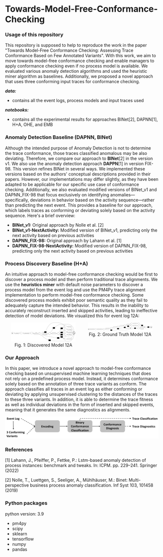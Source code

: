# Towards-Model-Free-Conformance-Checking

### Usage of this repository
This repository is supposed to help to reproduce the work in the paper "Towards Model-Free Conformance Checking: Assessing Trace Conformance Based on Few Annotated Variants". With
this work, we aim to move towards model-free conformance checking and enable managers to apply conformance checking even if no process model is available. We evaluated various anomaly detection algorithms and used the heuristic miner algorithm as baselines. Additionally, we proposed a novel approach that uses three conforming input traces for conformance checking.

_**data:**_
- contains all the event logs, process models and input traces used

_**notebooks:**_
- contains all the experimental results for approaches BINet[2], DAPNN[1], H+A, OHE, and EMB


### Anomaly Detection Baseline (DAPNN, BINet)
Although the intended purpose of Anomaly Detection is not to determine the trace conformance, those traces classified anomalous may be also deviating. Therefore, we compare our approach to **BINet**[2] in the version v1. We also use the anomaly detection approach **DAPPN**[1] in version FIX-98. This version refines BINet in several ways. We implemented these versions based on the authors' conceptual descriptions provided in their papers. However, our implementations may differ slightly, as they have been adapted to be applicable for our specific use case of conformance checking. Additionally, we also evaluated modified versions of BINet_v1 and DAPNN_FIX-98 that focus exclusively on identifying anomalies—specifically, deviations in behavior based on the activity sequence—rather than predicting the next event. This provides a baseline for our approach, which labels traces as conforming or deviating solely based on the activity sequence. Here's a brief overview:
- **BINet_v1:** Original approach by Nolle et al. [2]
- **BINet_v1-NextActivity:** Modified version of BINet_v1, predicting only the next activity based on previous activities
- **DAPNN_FIX-98:** Original approach by Lahann et al. [1]
- **DAPNN_FIX-98-NextActivity:** Modified version of DAPNN_FIX-98, predicting only the next activity based on previous activities



### Process Discovery Baseline (H+A)
An intuitive approach to model-free conformance checking would be first to discover a process model and then perform traditional trace alignments. We use the **heuristics miner** with default noise parameters to discover a process model from the event log and use the PM4Py trace alignment implementation to perform model-free conformance checking. Some discovered process models exhibit poor semantic quality as they fail to adequately capture the intended behavior. This results in the inability to accurately reconstruct inserted and skipped activities, leading to ineffective detection of model deviations. We visualized this for event log 12A:

<div style="display: flex; justify-content: center; align-items: flex-start;">
  <div style="text-align: center; margin: 0 20px;">
    <img src="images/12A_discovered_model.png" alt="Discovered Model" style="width: 900px; height: auto;"/>
    <div>Fig. 1: Discovered Model 12A</div>
  </div>
  <div style="text-align: center; margin: 0 20px;">
    <img src="images/12A_ground_truth_model.png" alt="Ground Truth Model" style="width: 900px; height: auto;"/>
    <div>Fig. 2: Ground Truth Model 12A</div>
  </div>
</div>

### Our Approach
In this paper, we introduce a novel approach to model-free conformance checking based on unsupervised machine learning techniques that does not rely on a predefined process model. Instead, it determines conformance solely based on the annotation of three trace variants as conform. The approach classifies all traces in an event log as either conforming or deviating by applying unsupervised clustering to the distances of the traces to these three variants. In addition, it is able to determine the trace fitness as well as individual deviations in the form of inserted and skipped events, meaning that it generates the same diagnostics as alignments. 

![Fig. 1: Discovered Model 12A](images/approach.png)

### References
[1] Lahann, J., Pfeiffer, P., Fettke, P.: Lstm-based anomaly detection of process instances: benchmark and tweaks. In: ICPM. pp. 229–241. Springer (2022)

[2] Nolle, T., Luettgen, S., Seeliger, A., Mühlhäuser, M.: Binet: Multi-perspective business process anomaly classification. Inf Syst 103, 101458 (2019)

### Python packages
python version:	3.9
- pm4py
- scipy
- sklearn
- tensorflow
- numpy
- pandas
